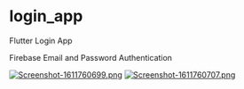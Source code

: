 # login_app

Flutter Login App

Firebase Email and Password Authentication

[![Screenshot-1611760699.png](https://i.postimg.cc/rmtmHcHL/Screenshot-1611760699.png)](https://postimg.cc/JDMMDwmT)
[![Screenshot-1611760707.png](https://i.postimg.cc/j5k5g2cc/Screenshot-1611760707.png)](https://postimg.cc/hzTchSHQ)

